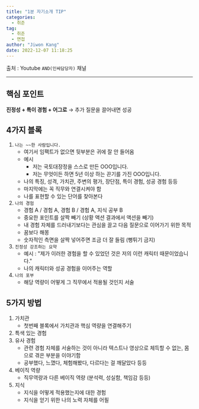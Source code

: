 ```yaml
---
title: "1분 자기소개 TIP"
categories:
  - 취준
tag:
  - 취준
  - 면접
author: "Jiwon Kang"
date: 2022-12-07 11:18:25
---
```


출처 : Youtube `AND(인싸담당자)` 채널

---

## 핵심 포인트

**진정성 + 특이 경험 + 어그로** → 추가 질문을 끌어내면 성공

## 4가지 블록

1. `나는 ~~한 사람입니다.`
    - 여기서 임팩트가 없으면 뒷부분은 귀에 잘 안 들어옴
    - 예시
        - 저는 국토대장정을 스스로 만든 OOO입니다.
        - 저는 무엇이든 하면 5년 이상 하는 끈기를 가진 OOO입니다.
    - 나의 특징, 성격, 가치관, 주변의 평가, 장단점, 특이 경험, 성공 경험 등등
    - 마지막에는 꼭 직무와 연결시켜야 함
    - 나를 표현할 수 있는 단어를 찾아본다
2. `나의 경험`
    - 경험 A / 경험 A, 경험 B / 경험 A, 지식 공부 B
    - 중요한 포인트를 살짝 빼기 (상황 액션 결과에서 액션을 빼기)
    - 내 경험 자체를 드러내기보다는 관심을 끌고 다음 질문으로 이어가기 위한 목적
    - 꿈보다 해몽
    - 숫자적인 측면을 살짝 넣어주면 조금 더 잘 들림 (뻥튀기 금지)
3. `진정성 강조하는 요약`
    - 예시 : "제가 이러한 경험을 할 수 있었던 것은 저의 이런 캐릭터 때문이었습니다."
    - 나의 캐릭터와 성공 경험을 이어주는 역할
4. `나의 포부`
    - 해당 역량이 어떻게 그 직무에서 적용될 것인지 서술

## 5가지 방법

1. 가치관
    - 첫번째 블록에서 가치관과 핵심 역량을 연결해주기
2. 특색 있는 경험
3. 유사 경험
    - 관련 경험 자체를 서술하는 것이 아니라 텍스트나 영상으로 체득할 수 없는, 몸으로 겪은 부분을 이야기함
    - 공부했다, 느꼈다, 체험해봤다, 다르다는 걸 깨달았다 등등
4. 베이직 역량
    - 직무역량과 다른 베이직 역량 (분석력, 성실함, 책임감 등등)
5. 지식
    - 지식을 어떻게 적용했는지에 대한 경험
    - 지식을 얻기 위한 나의 노력 자체를 어필
